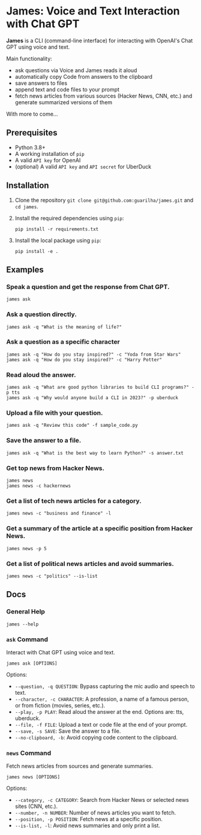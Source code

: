 # James: Voice and Text Interaction with Chat GPT

**James** is a CLI (command-line interface) for interacting with OpenAI's Chat GPT using voice and text. 

Main functionality: 

- ask questions via Voice and James reads it aloud
- automatically copy Code from answers to the clipboard  
- save answers to files 
- append text and code files to your prompt
- fetch news articles from various sources (Hacker News, CNN, etc.) and generate summarized versions of them

With more to come... 

## Prerequisites

- Python 3.8+
- A working installation of `pip`
- A valid `API key` for OpenAI
- (optional) A valid `API key` and `API secret` for UberDuck

## Installation

1. Clone the repository `git clone git@github.com:guarilha/james.git` and `cd james`.

2. Install the required dependencies using `pip`:

   ```
   pip install -r requirements.txt
   ```

3. Install the local package using `pip`:
    
   ```
   pip install -e .
   ```

## Examples

### Speak a question and get the response from Chat GPT.

```
james ask
```

### Ask a question directly.

```
james ask -q "What is the meaning of life?"
```

### Ask a question as a specific character

```
james ask -q "How do you stay inspired?" -c "Yoda from Star Wars"
james ask -q "How do you stay inspired?" -c "Harry Potter"
```

### Read aloud the answer.

```
james ask -q "What are good python libraries to build CLI programs?" -p tts
james ask -q "Why would anyone build a CLI in 2023?" -p uberduck
```

### Upload a file with your question.

```
james ask -q "Review this code" -f sample_code.py
```

### Save the answer to a file.

```
james ask -q "What is the best way to learn Python?" -s answer.txt
```

### Get top news from Hacker News.

```
james news
james news -c hackernews
```

### Get a list of tech news articles for a category.

```
james news -c "business and finance" -l
```

### Get a summary of the article at a specific position from Hacker News.

```
james news -p 5
```

### Get a list of political news articles and avoid summaries.

```
james news -c "politics" --is-list
```

## Docs

### General Help

```
james --help
```

### `ask` Command

Interact with Chat GPT using voice and text.

```
james ask [OPTIONS]
```

Options:

- `--question, -q QUESTION`: Bypass capturing the mic audio and speech to text.
- `--character, -c CHARACTER`: A profession, a name of a famous person, or from fiction (movies, series, etc.).
- `--play, -p PLAY`: Read aloud the answer at the end. Options are: tts, uberduck.
- `--file, -f FILE`: Upload a text or code file at the end of your prompt.
- `--save, -s SAVE`: Save the answer to a file.
- `--no-clipboard, -b`: Avoid copying code content to the clipboard.

### `news` Command

Fetch news articles from sources and generate summaries.

```
james news [OPTIONS]
```

Options:

- `--category, -c CATEGORY`: Search from Hacker News or selected news sites (CNN, etc.).
- `--number, -n NUMBER`: Number of news articles you want to fetch.
- `--position, -p POSITION`: Fetch news at a specific position.
- `--is-list, -l`: Avoid news summaries and only print a list.
